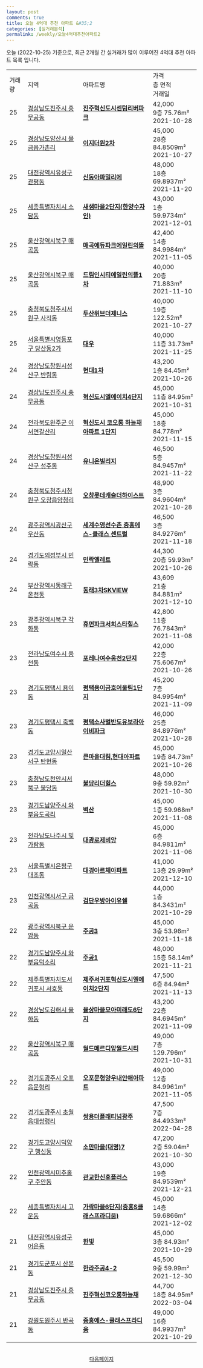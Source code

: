 ```yaml
---
layout: post
comments: true
title: 오늘 4억대 추천 아파트 &#35;2
categories: [실거래분석]
permalink: /weekly/오늘4억대추천아파트2
---
```


오늘 (2022-10-25) 기준으로, 최근 2개월 간 실거래가 많이 이루어진 4억대 추천 아파트 목록 입니다.

<table class="sortable">
  <tr>
    <td>거래량</td>
    <td>지역</td>
    <td>아파트명</td>
    <td>가격<br>층 면적<br>거래일</td>
  </tr>

  <tr class="item">
    <td>25</td>
    <td><a href="/apt/경상남도진주시충무공동">경상남도진주시 충무공동</a></td>
    <td style="font-weight: bold;"><a href="/apt/경상남도진주시충무공동진주혁신도시센텀리버파크">진주혁신도시센텀리버파크</a></td>
    <td>42,000<br>9층  75.76m²<br>2021-10-28</td>
  </tr>

  <tr class="item">
    <td>25</td>
    <td><a href="/apt/경상남도양산시물금읍가촌리">경상남도양산시 물금읍가촌리</a></td>
    <td style="font-weight: bold;"><a href="/apt/경상남도양산시물금읍가촌리이지더원2차">이지더원2차</a></td>
    <td>45,000<br>28층  84.8509m²<br>2021-10-27</td>
  </tr>

  <tr class="item">
    <td>25</td>
    <td><a href="/apt/대전광역시유성구관평동">대전광역시유성구 관평동</a></td>
    <td style="font-weight: bold;"><a href="/apt/대전광역시유성구관평동신동아파밀리에">신동아파밀리에</a></td>
    <td>48,000<br>18층  69.8937m²<br>2021-11-20</td>
  </tr>

  <tr class="item">
    <td>25</td>
    <td><a href="/apt/세종특별자치시소담동">세종특별자치시 소담동</a></td>
    <td style="font-weight: bold;"><a href="/apt/세종특별자치시소담동새샘마을2단지(한양수자인)">새샘마을2단지(한양수자인)</a></td>
    <td>43,000<br>1층  59.9734m²<br>2021-12-01</td>
  </tr>

  <tr class="item">
    <td>25</td>
    <td><a href="/apt/울산광역시북구매곡동">울산광역시북구 매곡동</a></td>
    <td style="font-weight: bold;"><a href="/apt/울산광역시북구매곡동매곡에듀파크에일린의뜰">매곡에듀파크에일린의뜰</a></td>
    <td>42,400<br>14층  84.9984m²<br>2021-11-05</td>
  </tr>

  <tr class="item">
    <td>25</td>
    <td><a href="/apt/울산광역시북구매곡동">울산광역시북구 매곡동</a></td>
    <td style="font-weight: bold;"><a href="/apt/울산광역시북구매곡동드림인시티에일린의뜰1차">드림인시티에일린의뜰1차</a></td>
    <td>40,000<br>20층  71.883m²<br>2021-11-10</td>
  </tr>

  <tr class="item">
    <td>25</td>
    <td><a href="/apt/충청북도청주시서원구사직동">충청북도청주시서원구 사직동</a></td>
    <td style="font-weight: bold;"><a href="/apt/충청북도청주시서원구사직동두산위브더제니스">두산위브더제니스</a></td>
    <td>40,000<br>19층  122.52m²<br>2021-10-27</td>
  </tr>

  <tr class="item">
    <td>25</td>
    <td><a href="/apt/서울특별시영등포구당산동2가">서울특별시영등포구 당산동2가</a></td>
    <td style="font-weight: bold;"><a href="/apt/서울특별시영등포구당산동2가대우">대우</a></td>
    <td>40,000<br>11층  31.73m²<br>2021-11-25</td>
  </tr>

  <tr class="item">
    <td>24</td>
    <td><a href="/apt/경상남도창원시성산구반림동">경상남도창원시성산구 반림동</a></td>
    <td style="font-weight: bold;"><a href="/apt/경상남도창원시성산구반림동현대1차">현대1차</a></td>
    <td>43,200<br>1층  84.45m²<br>2021-10-26</td>
  </tr>

  <tr class="item">
    <td>24</td>
    <td><a href="/apt/경상남도진주시충무공동">경상남도진주시 충무공동</a></td>
    <td style="font-weight: bold;"><a href="/apt/경상남도진주시충무공동혁신도시엘에이치4단지">혁신도시엘에이치4단지</a></td>
    <td>45,000<br>11층  84.95m²<br>2021-10-31</td>
  </tr>

  <tr class="item">
    <td>24</td>
    <td><a href="/apt/전라북도완주군이서면갈산리">전라북도완주군 이서면갈산리</a></td>
    <td style="font-weight: bold;"><a href="/apt/전라북도완주군이서면갈산리혁신도시코오롱하늘채아파트1단지">혁신도시 코오롱 하늘채 아파트 1단지</a></td>
    <td>45,000<br>18층  84.778m²<br>2021-11-15</td>
  </tr>

  <tr class="item">
    <td>24</td>
    <td><a href="/apt/경상남도창원시성산구성주동">경상남도창원시성산구 성주동</a></td>
    <td style="font-weight: bold;"><a href="/apt/경상남도창원시성산구성주동유니온빌리지">유니온빌리지</a></td>
    <td>46,500<br>5층  84.9457m²<br>2021-11-22</td>
  </tr>

  <tr class="item">
    <td>24</td>
    <td><a href="/apt/충청북도청주시청원구오창읍양청리">충청북도청주시청원구 오창읍양청리</a></td>
    <td style="font-weight: bold;"><a href="/apt/충청북도청주시청원구오창읍양청리오창롯데캐슬더하이스트">오창롯데캐슬더하이스트</a></td>
    <td>48,900<br>3층  84.9604m²<br>2021-10-28</td>
  </tr>

  <tr class="item">
    <td>24</td>
    <td><a href="/apt/광주광역시광산구우산동">광주광역시광산구 우산동</a></td>
    <td style="font-weight: bold;"><a href="/apt/광주광역시광산구우산동세계수영선수촌중흥에스-클래스센트럴">세계수영선수촌 중흥에스-클래스 센트럴</a></td>
    <td>46,500<br>3층  84.9276m²<br>2021-11-18</td>
  </tr>

  <tr class="item">
    <td>24</td>
    <td><a href="/apt/경기도의정부시민락동">경기도의정부시 민락동</a></td>
    <td style="font-weight: bold;"><a href="/apt/경기도의정부시민락동민락엘레트">민락엘레트</a></td>
    <td>44,300<br>20층  59.93m²<br>2021-10-26</td>
  </tr>

  <tr class="item">
    <td>24</td>
    <td><a href="/apt/부산광역시동래구온천동">부산광역시동래구 온천동</a></td>
    <td style="font-weight: bold;"><a href="/apt/부산광역시동래구온천동동래3차SKVIEW">동래3차SKVIEW</a></td>
    <td>43,609<br>21층  84.881m²<br>2021-12-10</td>
  </tr>

  <tr class="item">
    <td>23</td>
    <td><a href="/apt/광주광역시북구각화동">광주광역시북구 각화동</a></td>
    <td style="font-weight: bold;"><a href="/apt/광주광역시북구각화동휴먼파크서희스타힐스">휴먼파크서희스타힐스</a></td>
    <td>42,800<br>11층  76.7843m²<br>2021-11-08</td>
  </tr>

  <tr class="item">
    <td>23</td>
    <td><a href="/apt/전라남도여수시웅천동">전라남도여수시 웅천동</a></td>
    <td style="font-weight: bold;"><a href="/apt/전라남도여수시웅천동포레나여수웅천2단지">포레나여수웅천2단지</a></td>
    <td>42,000<br>22층  75.6067m²<br>2021-10-26</td>
  </tr>

  <tr class="item">
    <td>23</td>
    <td><a href="/apt/경기도평택시용이동">경기도평택시 용이동</a></td>
    <td style="font-weight: bold;"><a href="/apt/경기도평택시용이동평택용이금호어울림1단지">평택용이금호어울림1단지</a></td>
    <td>45,200<br>7층  84.9954m²<br>2021-11-09</td>
  </tr>

  <tr class="item">
    <td>23</td>
    <td><a href="/apt/경기도평택시죽백동">경기도평택시 죽백동</a></td>
    <td style="font-weight: bold;"><a href="/apt/경기도평택시죽백동평택소사벌반도유보라아이비파크">평택소사벌반도유보라아이비파크</a></td>
    <td>46,000<br>25층  84.8976m²<br>2021-10-28</td>
  </tr>

  <tr class="item">
    <td>23</td>
    <td><a href="/apt/경기도고양시일산서구탄현동">경기도고양시일산서구 탄현동</a></td>
    <td style="font-weight: bold;"><a href="/apt/경기도고양시일산서구탄현동큰마을대림,현대아파트">큰마을대림,현대아파트</a></td>
    <td>45,000<br>19층  84.73m²<br>2021-10-26</td>
  </tr>

  <tr class="item">
    <td>23</td>
    <td><a href="/apt/충청남도천안시서북구불당동">충청남도천안시서북구 불당동</a></td>
    <td style="font-weight: bold;"><a href="/apt/충청남도천안시서북구불당동불당리더힐스">불당리더힐스</a></td>
    <td>48,000<br>9층  59.92m²<br>2021-10-30</td>
  </tr>

  <tr class="item">
    <td>23</td>
    <td><a href="/apt/경기도남양주시와부읍도곡리">경기도남양주시 와부읍도곡리</a></td>
    <td style="font-weight: bold;"><a href="/apt/경기도남양주시와부읍도곡리벽산">벽산</a></td>
    <td>45,000<br>1층  59.968m²<br>2021-11-08</td>
  </tr>

  <tr class="item">
    <td>23</td>
    <td><a href="/apt/전라남도나주시빛가람동">전라남도나주시 빛가람동</a></td>
    <td style="font-weight: bold;"><a href="/apt/전라남도나주시빛가람동대광로제비앙">대광로제비앙</a></td>
    <td>45,000<br>6층  84.9811m²<br>2021-11-06</td>
  </tr>

  <tr class="item">
    <td>23</td>
    <td><a href="/apt/서울특별시은평구대조동">서울특별시은평구 대조동</a></td>
    <td style="font-weight: bold;"><a href="/apt/서울특별시은평구대조동대경아르체아파트">대경아르체아파트</a></td>
    <td>41,000<br>13층  29.99m²<br>2021-12-10</td>
  </tr>

  <tr class="item">
    <td>23</td>
    <td><a href="/apt/인천광역시서구금곡동">인천광역시서구 금곡동</a></td>
    <td style="font-weight: bold;"><a href="/apt/인천광역시서구금곡동검단우방아이유쉘">검단우방아이유쉘</a></td>
    <td>44,000<br>1층  84.3431m²<br>2021-10-29</td>
  </tr>

  <tr class="item">
    <td>22</td>
    <td><a href="/apt/광주광역시북구운암동">광주광역시북구 운암동</a></td>
    <td style="font-weight: bold;"><a href="/apt/광주광역시북구운암동주공3">주공3</a></td>
    <td>45,000<br>3층  53.96m²<br>2021-11-18</td>
  </tr>

  <tr class="item">
    <td>22</td>
    <td><a href="/apt/경기도남양주시와부읍덕소리">경기도남양주시 와부읍덕소리</a></td>
    <td style="font-weight: bold;"><a href="/apt/경기도남양주시와부읍덕소리주공1">주공1</a></td>
    <td>48,000<br>15층  58.14m²<br>2021-11-21</td>
  </tr>

  <tr class="item">
    <td>22</td>
    <td><a href="/apt/제주특별자치도서귀포시서호동">제주특별자치도서귀포시 서호동</a></td>
    <td style="font-weight: bold;"><a href="/apt/제주특별자치도서귀포시서호동제주서귀포혁신도시엘에이치2단지">제주서귀포혁신도시엘에이치2단지</a></td>
    <td>47,500<br>6층  84.94m²<br>2021-11-13</td>
  </tr>

  <tr class="item">
    <td>22</td>
    <td><a href="/apt/경상남도김해시율하동">경상남도김해시 율하동</a></td>
    <td style="font-weight: bold;"><a href="/apt/경상남도김해시율하동율상마을모아미래도6단지">율상마을모아미래도6단지</a></td>
    <td>43,200<br>22층  84.6945m²<br>2021-11-09</td>
  </tr>

  <tr class="item">
    <td>22</td>
    <td><a href="/apt/울산광역시북구매곡동">울산광역시북구 매곡동</a></td>
    <td style="font-weight: bold;"><a href="/apt/울산광역시북구매곡동월드메르디앙월드시티">월드메르디앙월드시티</a></td>
    <td>49,000<br>7층  129.796m²<br>2021-10-31</td>
  </tr>

  <tr class="item">
    <td>22</td>
    <td><a href="/apt/경기도광주시오포읍문형리">경기도광주시 오포읍문형리</a></td>
    <td style="font-weight: bold;"><a href="/apt/경기도광주시오포읍문형리오포문형양우내안애아파트">오포문형양우내안애아파트</a></td>
    <td>49,000<br>12층  84.9961m²<br>2021-11-05</td>
  </tr>

  <tr class="item">
    <td>22</td>
    <td><a href="/apt/경기도광주시초월읍대쌍령리">경기도광주시 초월읍대쌍령리</a></td>
    <td style="font-weight: bold;"><a href="/apt/경기도광주시초월읍대쌍령리쌍용더플래티넘광주">쌍용더플래티넘광주</a></td>
    <td>47,500<br>7층  84.4933m²<br>2022-04-28</td>
  </tr>

  <tr class="item">
    <td>22</td>
    <td><a href="/apt/경기도고양시덕양구행신동">경기도고양시덕양구 행신동</a></td>
    <td style="font-weight: bold;"><a href="/apt/경기도고양시덕양구행신동소만마을(대명)7">소만마을(대명)7</a></td>
    <td>47,200<br>2층  59.04m²<br>2021-10-30</td>
  </tr>

  <tr class="item">
    <td>22</td>
    <td><a href="/apt/인천광역시미추홀구주안동">인천광역시미추홀구 주안동</a></td>
    <td style="font-weight: bold;"><a href="/apt/인천광역시미추홀구주안동관교한신휴플러스">관교한신휴플러스</a></td>
    <td>43,000<br>19층  84.9539m²<br>2021-12-21</td>
  </tr>

  <tr class="item">
    <td>22</td>
    <td><a href="/apt/세종특별자치시고운동">세종특별자치시 고운동</a></td>
    <td style="font-weight: bold;"><a href="/apt/세종특별자치시고운동가락마을6단지(중흥S클래스프라디움)">가락마을6단지(중흥S클래스프라디움)</a></td>
    <td>45,000<br>14층  59.6866m²<br>2021-12-02</td>
  </tr>

  <tr class="item">
    <td>21</td>
    <td><a href="/apt/대전광역시유성구어은동">대전광역시유성구 어은동</a></td>
    <td style="font-weight: bold;"><a href="/apt/대전광역시유성구어은동한빛">한빛</a></td>
    <td>45,000<br>3층  84.93m²<br>2021-10-29</td>
  </tr>

  <tr class="item">
    <td>21</td>
    <td><a href="/apt/경기도군포시산본동">경기도군포시 산본동</a></td>
    <td style="font-weight: bold;"><a href="/apt/경기도군포시산본동한라주공4-2">한라주공4-2</a></td>
    <td>45,500<br>9층  59.99m²<br>2021-12-30</td>
  </tr>

  <tr class="item">
    <td>21</td>
    <td><a href="/apt/경상남도진주시충무공동">경상남도진주시 충무공동</a></td>
    <td style="font-weight: bold;"><a href="/apt/경상남도진주시충무공동진주혁신코오롱하늘채">진주혁신코오롱하늘채</a></td>
    <td>44,700<br>18층  84.95m²<br>2022-03-04</td>
  </tr>

  <tr class="item">
    <td>21</td>
    <td><a href="/apt/강원도원주시반곡동">강원도원주시 반곡동</a></td>
    <td style="font-weight: bold;"><a href="/apt/강원도원주시반곡동중흥에스-클래스프라디움">중흥에스-클래스프라디움</a></td>
    <td>49,000<br>16층  84.9937m²<br>2021-10-29</td>
  </tr>

  <tr>
      <script async src="https://pagead2.googlesyndication.com/pagead/js/adsbygoogle.js?client=ca-pub-3485438051770037"
          crossorigin="anonymous"></script>
      <ins class="adsbygoogle"
          style="display:block"
          data-ad-format="fluid"
          data-ad-layout-key="-fb+5w+4e-db+86"
          data-ad-client="ca-pub-3485438051770037"
          data-ad-slot="1827090281"></ins>
      <script>
          (adsbygoogle = window.adsbygoogle || []).push({});
      </script>
  </tr>
    
</table>

<br>
<center><a href="/weekly/오늘4억대추천아파트3">다음페이지</a></center>
<br><br>
